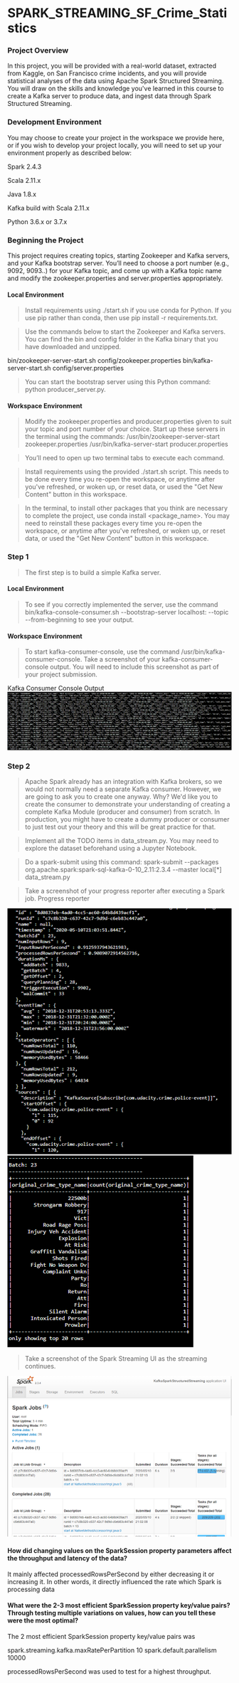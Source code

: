 # SPARK_STREAMING_SF_Crime_Statistics

### Project Overview
In this project, you will be provided with a real-world dataset, extracted from Kaggle, on San Francisco crime incidents, and you will provide statistical analyses of the data using Apache Spark Structured Streaming. You will draw on the skills and knowledge you've learned in this course to create a Kafka server to produce data, and ingest data through Spark Structured Streaming.

### Development Environment
You may choose to create your project in the workspace we provide here, or if you wish to develop your project locally, you will need to set up your environment properly as described below:

Spark 2.4.3

Scala 2.11.x

Java 1.8.x

Kafka build with Scala 2.11.x

Python 3.6.x or 3.7.x

### Beginning the Project
This project requires creating topics, starting Zookeeper and Kafka servers, and your Kafka bootstrap server. You’ll need to choose a port number (e.g., 9092, 9093..) for your Kafka topic, and come up with a Kafka topic name and modify the zookeeper.properties and server.properties appropriately.

#### Local Environment
> Install requirements using ./start.sh if you use conda for Python. If you use pip rather than conda, then use pip install -r requirements.txt.

> Use the commands below to start the Zookeeper and Kafka servers. You can find the bin and config folder in the Kafka binary that you have downloaded and unzipped.

bin/zookeeper-server-start.sh config/zookeeper.properties
bin/kafka-server-start.sh config/server.properties

> You can start the bootstrap server using this Python command: python producer_server.py.

#### Workspace Environment

> Modify the zookeeper.properties and producer.properties given to suit your topic and port number of your choice. Start up these servers in the terminal using the commands:
/usr/bin/zookeeper-server-start zookeeper.properties
/usr/bin/kafka-server-start producer.properties

> You’ll need to open up two terminal tabs to execute each command.

> Install requirements using the provided ./start.sh script. This needs to be done every time you re-open the workspace, or anytime after you've refreshed, or woken up, or reset data, or used the "Get New Content" button in this workspace.

> In the terminal, to install other packages that you think are necessary to complete the project, use conda install <package_name>. You may need to reinstall these packages every time you re-open the workspace, or anytime after you've refreshed, or woken up, or reset data, or used the "Get New Content" button in this workspace.


### Step 1
> The first step is to build a simple Kafka server.

#### Local Environment
> To see if you correctly implemented the server, use the command bin/kafka-console-consumer.sh --bootstrap-server localhost:<your-port-number> --topic <your-topic-name> --from-beginning to see your output.

#### Workspace Environment
> To start kafka-consumer-console, use the command /usr/bin/kafka-consumer-console.
Take a screenshot of your kafka-consumer-console output. You will need to include this screenshot as part of your project submission.



Kafka Consumer Console Output
<img src='1.PNG'/>

### Step 2
> Apache Spark already has an integration with Kafka brokers, so we would not normally need a separate Kafka consumer. However, we are going to ask you to create one anyway. Why? We'd like you to create the consumer to demonstrate your understanding of creating a complete Kafka Module (producer and consumer) from scratch. In production, you might have to create a dummy producer or consumer to just test out your theory and this will be great practice for that.

> Implement all the TODO items in data_stream.py. You may need to explore the dataset beforehand using a Jupyter Notebook.

> Do a spark-submit using this command: 
spark-submit --packages org.apache.spark:spark-sql-kafka-0-10_2.11:2.3.4 --master local[*] data_stream.py

> Take a screenshot of your progress reporter after executing a Spark job. 
Progress reporter 
<img src='2.1.PNG'/>
<img src='2.2.PNG'/>

> Take a screenshot of the Spark Streaming UI as the streaming continues. 
<img src='3.PNG'/>


#### How did changing values on the SparkSession property parameters affect the throughput and latency of the data?
It mainly affected processedRowsPerSecond by either decreasing it or increasing it. In other words, it directly influenced the 
rate which Spark is processing data


#### What were the 2-3 most efficient SparkSession property key/value pairs? Through testing multiple variations on values, how can you tell these were the most optimal?

The 2 most efficient SparkSession property key/value pairs was

spark.streaming.kafka.maxRatePerPartition   10
spark.default.parallelism                   10000

processedRowsPerSecond  was used to test for a highest throughput.

